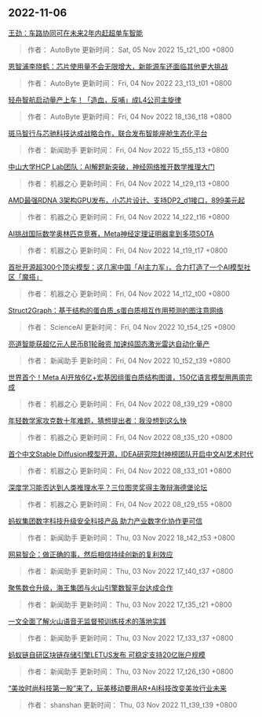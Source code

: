 
## 2022-11-06

 [王劲：车路协同可在未来2年内赶超单车智能](https://www.jiqizhixin.com/articles/2022-11-05)

> 作者： AutoByte  更新时间： Sat, 05 Nov 2022 15_t21_t00 +0800

 [恩智浦李晓鹤：芯片使用量不会无限增大，新能源车还面临其他更大挑战](https://www.jiqizhixin.com/articles/2022-11-04-13)

> 作者： AutoByte  更新时间： Fri, 04 Nov 2022 23_t13_t01 +0800

 [轻舟智航启动量产上车！「造血，反哺」成L4公司主旋律](https://www.jiqizhixin.com/articles/2022-11-04-12)

> 作者： AutoByte  更新时间： Fri, 04 Nov 2022 18_t36_t18 +0800

 [斑马智行与芯驰科技达成战略合作，联合发布智能座舱生态化平台](https://www.jiqizhixin.com/articles/2022-11-04-11)

> 作者： 新闻助手  更新时间： Fri, 04 Nov 2022 15_t55_t13 +0800

 [中山大学HCP Lab团队：AI解题新突破，神经网络推开数学推理大门](https://www.jiqizhixin.com/articles/2022-11-04-10)

> 作者： 机器之心  更新时间： Fri, 04 Nov 2022 14_t29_t13 +0800

 [AMD最强RDNA 3架构GPU发布，小芯片设计、支持DP2_d1接口，899美元起](https://www.jiqizhixin.com/articles/2022-11-04-9)

> 作者： 机器之心  更新时间： Fri, 04 Nov 2022 14_t22_t16 +0800

 [AI挑战国际数学奥林匹克竞赛，Meta神经定理证明器拿到多项SOTA](https://www.jiqizhixin.com/articles/2022-11-04-8)

> 作者： 机器之心  更新时间： Fri, 04 Nov 2022 14_t19_t17 +0800

 [首批开源超300个顶尖模型：这几家中国「AI主力军」，合力打造了一个AI模型社区「魔搭」](https://www.jiqizhixin.com/articles/2022-11-04-7)

> 作者： 机器之心  更新时间： Fri, 04 Nov 2022 14_t12_t00 +0800

 [Struct2Graph：基于结构的蛋白质_s蛋白质相互作用预测的图注意网络](https://www.jiqizhixin.com/articles/2022-11-04-6)

> 作者： ScienceAI  更新时间： Fri, 04 Nov 2022 10_t54_t25 +0800

 [亮道智能获超亿元人民币B1轮融资 加速纯固态激光雷达自动化量产](https://www.jiqizhixin.com/articles/2022-11-04-5)

> 作者： 新闻助手  更新时间： Fri, 04 Nov 2022 10_t52_t39 +0800

 [世界首个！Meta AI开放6亿+宏基因组蛋白质结构图谱，150亿语言模型用两周完成](https://www.jiqizhixin.com/articles/2022-11-04-4)

> 作者： 机器之心  更新时间： Fri, 04 Nov 2022 08_t39_t29 +0800

 [年轻数学家攻克数十年难题，猜想提出者：我没想到这么快](https://www.jiqizhixin.com/articles/2022-11-04-3)

> 作者： 机器之心  更新时间： Fri, 04 Nov 2022 08_t35_t20 +0800

 [首个中文Stable Diffusion模型开源，IDEA研究院封神榜团队开启中文AI艺术时代](https://www.jiqizhixin.com/articles/2022-11-04-2)

> 作者： 机器之心  更新时间： Fri, 04 Nov 2022 08_t33_t01 +0800

 [深度学习能否达到人类推理水平？三位图灵奖得主激辩海德堡论坛](https://www.jiqizhixin.com/articles/2022-11-04)

> 作者： 机器之心  更新时间： Fri, 04 Nov 2022 08_t29_t55 +0800

 [蚂蚁集团数字科技升级安全科技产品 助力产业数字化协作更可信](https://www.jiqizhixin.com/articles/2022-11-03-6)

> 作者： 新闻助手  更新时间： Thu, 03 Nov 2022 18_t42_t53 +0800

 [网易智企：做正确的事，然后相信持续创新的复利效应](https://www.jiqizhixin.com/articles/2022-11-03-5)

> 作者： 新闻助手  更新时间： Thu, 03 Nov 2022 17_t40_t37 +0800

 [聚焦数仓升级，海王集团与火山引擎数智平台达成合作](https://www.jiqizhixin.com/articles/2022-11-03-4)

> 作者： 新闻助手  更新时间： Thu, 03 Nov 2022 17_t35_t21 +0800

 [一文全面了解火山语音无监督预训练技术的落地实践](https://www.jiqizhixin.com/articles/2022-11-03-3)

> 作者： 新闻助手  更新时间： Thu, 03 Nov 2022 17_t33_t37 +0800

 [蚂蚁链自研区块链存储引擎LETUS发布 可稳定支持20亿账户规模](https://www.jiqizhixin.com/articles/2022-11-03-2)

> 作者： 新闻助手  更新时间： Thu, 03 Nov 2022 17_t26_t30 +0800

 [“美妆时尚科技第一股”来了，玩美移动要用AR+AI科技改变美妆行业未来](https://www.jiqizhixin.com/articles/2022-11-03)

> 作者： shanshan  更新时间： Thu, 03 Nov 2022 11_t39_t39 +0800
